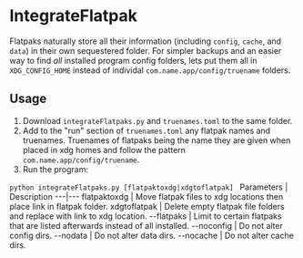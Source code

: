 # IntegrateFlatpak

Flatpaks naturally store all their information (including `config`, `cache`, and `data`) in their own sequestered folder. For simpler backups and an easier way to find _all_ installed program config folders, lets put them all in `XDG_CONFIG_HOME`  instead of individal `com.name.app/config/truename` folders.

## Usage 
1. Download `integrateFlatpaks.py` and `truenames.toml` to the same folder.
2. Add to the "run" section of `truenames.toml` any flatpak names and truenames. Truenames of flatpaks being the name they are given when placed in xdg homes and follow the pattern `com.name.app/config/truename`.
3. Run the program:


```python integrateFlatpaks.py [flatpaktoxdg|xdgtoflatpak] ```
Parameters | Description
---|---
flatpaktoxdg | Move flatpak files to xdg locations then place link in flatpak folder.
xdgtoflatpak | Delete empty flatpak file folders and replace with link to xdg location.
--flatpaks | Limit to certain flatpaks that are listed afterwards instead of all installed.
--noconfig | Do not alter config dirs.
--nodata | Do not alter data dirs.
--nocache | Do not alter cache dirs.